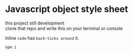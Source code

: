 <h1>Javascript object style sheet</h1>
<p>this project still development<br/>
clone that repo and write this on your terminal or console
</p>

Inline `code` has `back-ticks around` it.


```javascript
npm i
```

